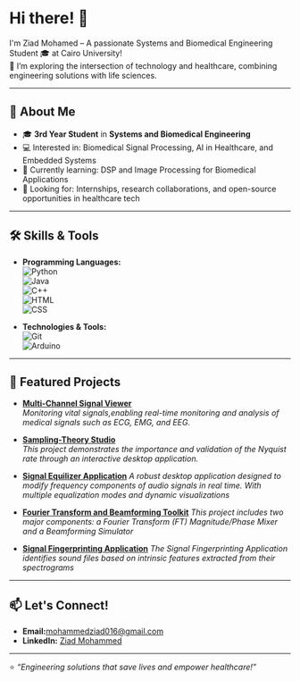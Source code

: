 # Hi there! 👋

I'm Ziad Mohamed – A passionate Systems and Biomedical Engineering Student 🎓 at Cairo University!  
🌟 I’m exploring the intersection of technology and healthcare, combining engineering solutions with life sciences.

---

## 🧠 About Me
- 🎓 **3rd Year Student** in **Systems and Biomedical Engineering**  
- 💻 Interested in: Biomedical Signal Processing, AI in Healthcare, and Embedded Systems  
- 🌱 Currently learning: DSP and Image Processing for Biomedical Applications  
- 🤝 Looking for: Internships, research collaborations, and open-source opportunities in healthcare tech  

---

## 🛠️ Skills & Tools
- **Programming Languages:**  
  ![Python](https://img.shields.io/badge/Python-3776AB?style=for-the-badge&logo=python&logoColor=white)  
  ![Java](https://img.shields.io/badge/Java-007396?style=for-the-badge&logo=java&logoColor=white)  
  ![C++](https://img.shields.io/badge/C%2B%2B-00599C?style=for-the-badge&logo=c%2B%2B&logoColor=white)  
  ![HTML](https://img.shields.io/badge/HTML-E34F26?style=for-the-badge&logo=html5&logoColor=white)  
  ![CSS](https://img.shields.io/badge/CSS-1572B6?style=for-the-badge&logo=css3&logoColor=white)

- **Technologies & Tools:**  
  ![Git](https://img.shields.io/badge/Git-F05032?style=for-the-badge&logo=git&logoColor=white)  
  ![Arduino](https://img.shields.io/badge/Arduino-00979D?style=for-the-badge&logo=arduino&logoColor=white)  


---

## 🚀 Featured Projects
- [**Multi-Channel Signal Viewer**](https://github.com/Ziadmohammed200/Signal-Viewer)    
  *Monitoring vital signals,enabling real-time monitoring and analysis of medical signals such as ECG, EMG, and EEG.*
  
- [**Sampling-Theory Studio**](https://github.com/Ziadmohammed200/Signal-Studio)  
  *This project demonstrates the importance and validation of the Nyquist rate through an interactive desktop application.*

- [**Signal Equilizer Application**](https://github.com/Ziadmohammed200/Signal-Equalizer-Application)
  *A robust desktop application designed to modify frequency components of audio signals in real time. With multiple equalization modes and dynamic visualizations*

- [**Fourier Transform and Beamforming Toolkit**](https://github.com/Ziadmohammed200/Fourier-Transform-and-Beamforming-Toolkit)
  *This project includes two major components: a Fourier Transform (FT) Magnitude/Phase Mixer and a Beamforming Simulator*

- [**Signal Fingerprinting Application**](https://github.com/Ziadmohammed200/Song-Recognition)
  *The Signal Fingerprinting Application identifies sound files based on intrinsic features extracted from their spectrograms*

---

## 📫 Let's Connect!
- **Email:**[mohammedziad016@gmail.com](mailto:mohammedziad016@gmail.com)  
- **LinkedIn:** [Ziad Mohammed](https://www.linkedin.com/in/ziad-mohammed-903a05269/)

---

⭐️ *“Engineering solutions that save lives and empower healthcare!”*  
